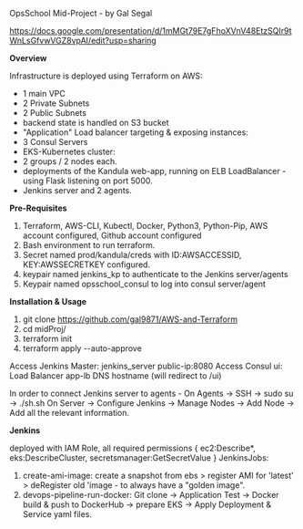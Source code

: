 OpsSchool Mid-Project - by Gal Segal

https://docs.google.com/presentation/d/1mMGt79E7gFhoXVnV48EtzSQIr9tWnLsGfvwVGZ8vpAI/edit?usp=sharing

**Overview**

Infrastructure is deployed using Terraform on AWS:
- 1 main VPC
- 2 Private Subnets
- 2 Public Subnets
- backend state is handled on S3 bucket
- "Application" Load balancer targeting & exposing instances:
- 3 Consul Servers
- EKS-Kubernetes cluster:
- 2 groups / 2 nodes each.
- deployments of the Kandula web-app, running on ELB LoadBalancer - using Flask listening on port 5000.
- Jenkins server and 2 agents.

**Pre-Requisites**

1. Terraform, AWS-CLI, Kubectl, Docker, Python3, Python-Pip, AWS account configured, Github account configured
2. Bash environment to run terraform.
3. Secret named prod/kandula/creds with ID:AWSACCESSID, KEY:AWSSECRETKEY configured.
4. keypair named jenkins_kp to authenticate to the Jenkins server/agents
5. Keypair named opsschool_consul to log into consul server/agent

**Installation & Usage**

1. git clone https://github.com/gal9871/AWS-and-Terraform
2. cd midProj/
4. terraform init
5. terraform apply --auto-approve

Access Jenkins Master: jenkins_server public-ip:8080
Access Consul ui: Load Balancer app-lb DNS hostname (will redirect to /ui)

In order to connect Jenkins server to agents -
On Agents -> SSH -> sudo su -> ./sh.sh
On Server -> Configure Jenkins -> Manage Nodes -> Add Node -> Add all the relevant information.

**Jenkins**

deployed with IAM Role, all required permissions { ec2:Describe\*, eks:DescribeCluster, secretsmanager:GetSecretValue }
JenkinsJobs:
1. create-ami-image: create a snapshot from ebs > register AMI for 'latest' > deRegister old 'image - to always have a "golden image".
2. devops-pipeline-run-docker: Git clone -> Application Test -> Docker build & push to DockerHub -> prepare EKS -> Apply Deployment & Service yaml files. 
